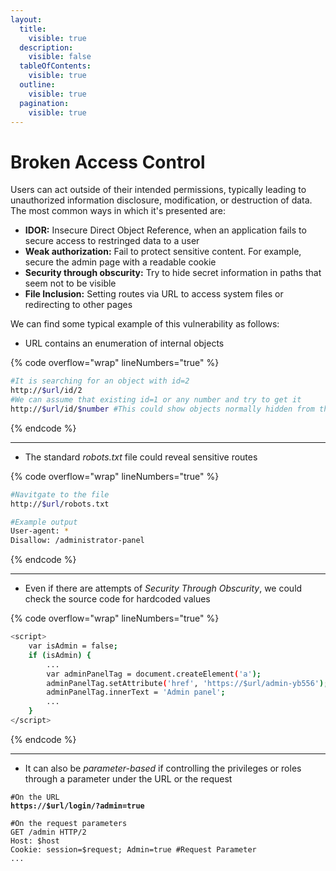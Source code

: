 ```yaml
---
layout:
  title:
    visible: true
  description:
    visible: false
  tableOfContents:
    visible: true
  outline:
    visible: true
  pagination:
    visible: true
---
```


# Broken Access Control

Users can act outside of their intended permissions,  typically leading to unauthorized information disclosure, modification, or destruction of data. The most common ways in which it's presented are:

* **IDOR:** Insecure Direct Object Reference, when an application fails to secure access to restringed data to a user
* **Weak authorization:** Fail to protect sensitive content. For example, secure the admin page with a readable cookie
* **Security through obscurity:** Try to hide secret information in paths that seem not to be visible
* **File Inclusion:** Setting routes via URL to access system files or redirecting to other pages

We can find some typical example of this vulnerability as follows:

* URL contains an enumeration of internal objects

{% code overflow="wrap" lineNumbers="true" %}
```bash
#It is searching for an object with id=2
http://$url/id/2
#We can assume that existing id=1 or any number and try to get it
http://$url/id/$number #This could show objects normally hidden from the user
```
{% endcode %}

***

* The standard _robots.txt_ file could reveal sensitive routes

{% code overflow="wrap" lineNumbers="true" %}
```bash
#Navitgate to the file
http://$url/robots.txt

#Example output
User-agent: *
Disallow: /administrator-panel
```
{% endcode %}

***

* Even if there are attempts of _Security Through Obscurity_, we could check the source code for hardcoded values

{% code overflow="wrap" lineNumbers="true" %}
```bash
<script>
	var isAdmin = false;
	if (isAdmin) {
		...
		var adminPanelTag = document.createElement('a');
		adminPanelTag.setAttribute('href', 'https://$url/admin-yb556');
		adminPanelTag.innerText = 'Admin panel';
		...
	}
</script>
```
{% endcode %}

***

* It can also be _parameter-based_ if controlling the privileges or roles through a parameter under the URL or the request

<pre class="language-bash" data-overflow="wrap" data-line-numbers><code class="lang-bash">#On the URL
<strong>https://$url/login/?admin=true 
</strong>
#On the request parameters
GET /admin HTTP/2
Host: $host
Cookie: session=$request; Admin=true #Request Parameter
...
</code></pre>
